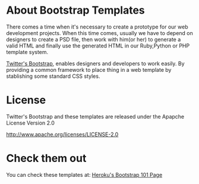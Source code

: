 # About Bootstrap Templates

There comes a time when it's necessary to create a prototype for our web development projects.  When this time comes, usually we have to depend on designers to create a PSD file, then work with him(or her) to generate a valid HTML and finally use the generated HTML in our Ruby,Python or PHP template system.

[Twitter's Bootstrap](http://twitter.github.com/bootstrap/), enables designers and developers to work easily.  By providing a common framework to place thing in a web template by stablishing some standard CSS styles.

# License

Twitter's Bootstrap and these templates are released under the Apapche License Version 2.0

http://www.apache.org/licenses/LICENSE-2.0

# Check them out

You can check these templates at: [Heroku's Bootstrap 101 Page](http://bootstrap101.heroku.com)